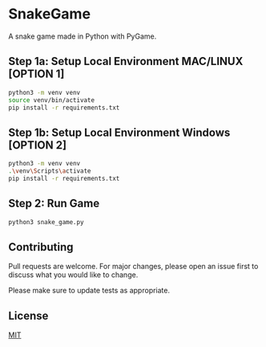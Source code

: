 # SnakeGame
A snake game made in Python with PyGame.

## Step 1a: Setup Local Environment MAC/LINUX [OPTION 1]
```bash
python3 -m venv venv
source venv/bin/activate
pip install -r requirements.txt
```

## Step 1b: Setup Local Environment Windows [OPTION 2]
```bash
python3 -m venv venv
.\venv\Scripts\activate
pip install -r requirements.txt
```

## Step 2: Run Game
```bash
python3 snake_game.py
```

## Contributing
Pull requests are welcome. For major changes, please open an issue first to discuss what you would like to change.

Please make sure to update tests as appropriate.

## License
[MIT](https://raw.githubusercontent.com/kliancombs/SnakeGame/main/LICENSE)